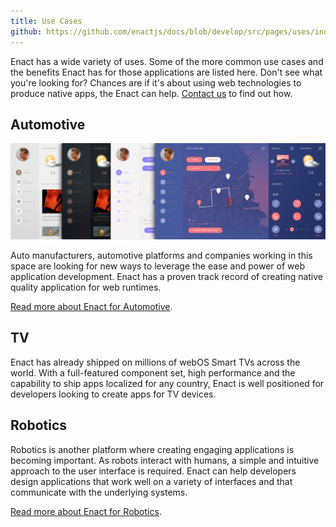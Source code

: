 ```yaml
---
title: Use Cases
github: https://github.com/enactjs/docs/blob/develop/src/pages/uses/index.md
---
```


Enact has a wide variety of uses. Some of the more common use cases and the benefits Enact has for those applications are listed here. Don't see what you're looking for? Chances are if it's about using web technologies to produce native apps, the Enact can help. [Contact us](../contact/) to find out how.

## Automotive

![Image showing Enact Agate Themes](./agate-themes.jpg "A preview of automotive themes")

Auto manufacturers, automotive platforms and companies working in this space are looking for new ways to leverage the ease and power of web application development. Enact has a proven track record of creating native quality application for web runtimes.

[Read more about Enact for Automotive](./automotive/).

## TV

Enact has already shipped on millions of webOS Smart TVs across the world. With a full-featured component set, high performance and the capability to ship apps localized for any country, Enact is well positioned for developers looking to create apps for TV devices.

## Robotics

Robotics is another platform where creating engaging applications is becoming important. As robots interact with humans, a simple and intuitive approach to the user interface is required. Enact can help developers design applications that work well on a variety of interfaces and that communicate with the underlying systems.

[Read more about Enact for Robotics](./robotics/).

